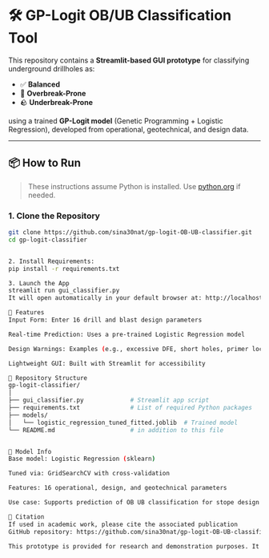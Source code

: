 # 🛠️ GP-Logit OB/UB Classification Tool

This repository contains a **Streamlit-based GUI prototype** for classifying underground drillholes as:

- ✅ **Balanced**
- 🚧 **Overbreak-Prone**
- 🪨 **Underbreak-Prone**

using a trained **GP-Logit model** (Genetic Programming + Logistic Regression), developed from operational, geotechnical, and design data.

---

## 📦 How to Run

> These instructions assume Python is installed. Use [python.org](https://www.python.org/downloads/) if needed.

### 1. Clone the Repository

```bash
git clone https://github.com/sina30nat/gp-logit-OB-UB-classifier.git
cd gp-logit-classifier


2. Install Requirements:
pip install -r requirements.txt

3. Launch the App
streamlit run gui_classifier.py
It will open automatically in your default browser at: http://localhost:8501

🎯 Features
Input Form: Enter 16 drill and blast design parameters

Real-time Prediction: Uses a pre-trained Logistic Regression model

Design Warnings: Examples (e.g., excessive DFE, short holes, primer location)

Lightweight GUI: Built with Streamlit for accessibility

📁 Repository Structure
gp-logit-classifier/
│
├── gui_classifier.py             # Streamlit app script
├── requirements.txt              # List of required Python packages
├── models/
│   └── logistic_regression_tuned_fitted.joblib  # Trained model
└── README.md                     # in addition to this file


🔬 Model Info
Base model: Logistic Regression (sklearn)

Tuned via: GridSearchCV with cross-validation

Features: 16 operational, design, and geotechnical parameters

Use case: Supports prediction of OB UB classification for stope design evaluation in underground mining

📄 Citation
If used in academic work, please cite the associated publication
GitHub repository: https://github.com/sina30nat/gp-logit-OB-UB-classifier

This prototype is provided for research and demonstration purposes. It is not intended for direct production use without further validation.

